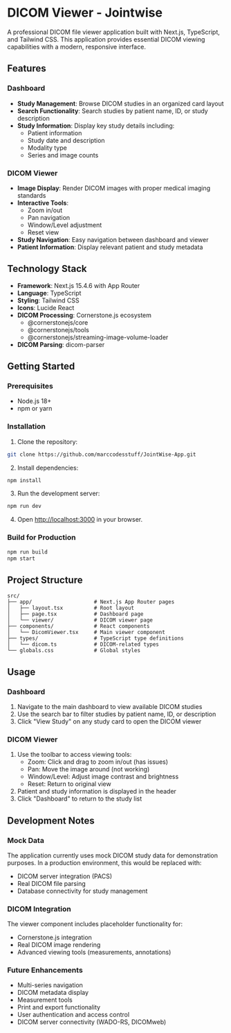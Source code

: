 # DICOM Viewer - Jointwise

A professional DICOM file viewer application built with Next.js, TypeScript, and Tailwind CSS. This application provides essential DICOM viewing capabilities with a modern, responsive interface.

## Features

### Dashboard
- **Study Management**: Browse DICOM studies in an organized card layout
- **Search Functionality**: Search studies by patient name, ID, or study description
- **Study Information**: Display key study details including:
  - Patient information
  - Study date and description
  - Modality type
  - Series and image counts

### DICOM Viewer
- **Image Display**: Render DICOM images with proper medical imaging standards
- **Interactive Tools**:
  - Zoom in/out
  - Pan navigation
  - Window/Level adjustment
  - Reset view
- **Study Navigation**: Easy navigation between dashboard and viewer
- **Patient Information**: Display relevant patient and study metadata

## Technology Stack

- **Framework**: Next.js 15.4.6 with App Router
- **Language**: TypeScript
- **Styling**: Tailwind CSS
- **Icons**: Lucide React
- **DICOM Processing**: Cornerstone.js ecosystem
  - @cornerstonejs/core
  - @cornerstonejs/tools
  - @cornerstonejs/streaming-image-volume-loader
- **DICOM Parsing**: dicom-parser

## Getting Started

### Prerequisites
- Node.js 18+ 
- npm or yarn

### Installation

1. Clone the repository:
```bash
git clone https://github.com/marccodesstuff/JointWise-App.git
```

2. Install dependencies:
```bash
npm install
````

3. Run the development server:
```bash
npm run dev
```

4. Open [http://localhost:3000](http://localhost:3000) in your browser.

### Build for Production

```bash
npm run build
npm start
```

## Project Structure

```
src/
├── app/                    # Next.js App Router pages
│   ├── layout.tsx          # Root layout
│   ├── page.tsx            # Dashboard page
│   └── viewer/             # DICOM viewer page
├── components/             # React components
│   └── DicomViewer.tsx     # Main viewer component
├── types/                  # TypeScript type definitions
│   └── dicom.ts            # DICOM-related types
└── globals.css             # Global styles
```

## Usage

### Dashboard
1. Navigate to the main dashboard to view available DICOM studies
2. Use the search bar to filter studies by patient name, ID, or description
3. Click "View Study" on any study card to open the DICOM viewer

### DICOM Viewer
1. Use the toolbar to access viewing tools:
   - Zoom: Click and drag to zoom in/out (has issues)
   - Pan: Move the image around (not working)
   - Window/Level: Adjust image contrast and brightness
   - Reset: Return to original view
2. Patient and study information is displayed in the header
3. Click "Dashboard" to return to the study list

## Development Notes

### Mock Data
The application currently uses mock DICOM study data for demonstration purposes. In a production environment, this would be replaced with:
- DICOM server integration (PACS)
- Real DICOM file parsing
- Database connectivity for study management

### DICOM Integration
The viewer component includes placeholder functionality for:
- Cornerstone.js integration
- Real DICOM image rendering
- Advanced viewing tools (measurements, annotations)

### Future Enhancements
- Multi-series navigation
- DICOM metadata display
- Measurement tools
- Print and export functionality
- User authentication and access control
- DICOM server connectivity (WADO-RS, DICOMweb)
